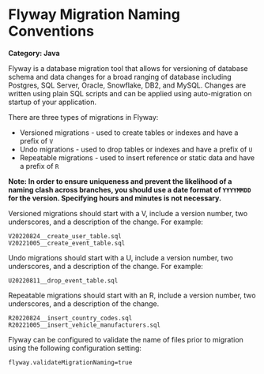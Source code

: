 # Flyway Migration Naming Conventions

__Category: Java__

Flyway is a database migration tool that allows for versioning of database schema and data changes for a broad ranging of database including Postgres, SQL Server, Oracle, Snowflake, DB2, and MySQL. Changes are written using plain SQL scripts and can be applied using auto-migration on startup of your application.

There are three types of migrations in Flyway:

* Versioned migrations - used to create tables or indexes and have a prefix of `V`
* Undo migrations - used to drop tables or indexes and have a prefix of `U`
* Repeatable migrations - used to insert reference or static data and have a prefix of `R`

__Note: In order to ensure uniqueness and prevent the likelihood of a naming clash across branches, you should use a date format of `YYYYMMDD` for the version. Specifying hours and minutes is not necessary.__

Versioned migrations should start with a V, include a version number, two underscores, and a description of the change. For example:

```shell
V20220824__create_user_table.sql
V20221005__create_event_table.sql
```

Undo migrations should start with a U, include a version number, two underscores, and a description of the change. For example:

```shell
U20220811__drop_event_table.sql
```

Repeatable migrations should start with an R, include a version number, two underscores, and a description of the change.

```shell
R20220824__insert_country_codes.sql
R20221005__insert_vehicle_manufacturers.sql
```

Flyway can be configured to validate the name of files prior to migration using the following configuration setting:

```shell
flyway.validateMigrationNaming=true
```
